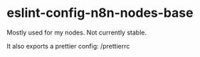 # eslint-config-n8n-nodes-base

Mostly used for my nodes. Not currently stable.

It also exports a prettier config: /prettierrc

